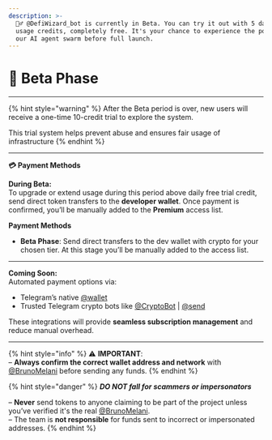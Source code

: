 ```yaml
---
description: >-
  🧙‍♂️ @DefiWizard_bot is currently in Beta. You can try it out with 5 daily
  usage credits, completely free. It's your chance to experience the power of
  our AI agent swarm before full launch.
---
```


# 🚀 Beta Phase

***

{% hint style="warning" %}
After the Beta period is over, new users will receive a one-time 10-credit trial to explore the system.&#x20;

This trial system helps prevent abuse and ensures fair usage of infrastructure
{% endhint %}

***

**💳 Payment Methods**

**During Beta:**\
To upgrade or extend usage during this period above daily free trial credit, send direct token transfers to the **developer wallet**. Once payment is confirmed, you’ll be manually added to the **Premium** access list.

**Payment Methods**

* **Beta Phase**: Send direct transfers to the dev wallet with crypto for your chosen tier. At this stage you’ll be manually added to the access list.

***

**Coming Soon:**\
Automated payment options via:

* Telegram’s native [@wallet](https://t.me/wallet)
* Trusted Telegram crypto bots like [@CryptoBot](https://t.me/CryptoBot) | [@send](https://t.me/send)&#x20;

These integrations will provide **seamless subscription management** and reduce manual overhead.

***

{% hint style="info" %}
⚠️ **IMPORTANT**:\
– **Always confirm the correct wallet address and network** with [@BrunoMelani](https://t.me/BrunoMelani) before sending any funds.
{% endhint %}

{% hint style="danger" %}
_**DO NOT fall for scammers or impersonators**_&#x20;

– **Never** send tokens to anyone claiming to be part of the project unless you’ve verified it's the real [@BrunoMelani](https://t.me/BrunoMelani).\
– The team is **not responsible** for funds sent to incorrect or impersonated addresses.
{% endhint %}
